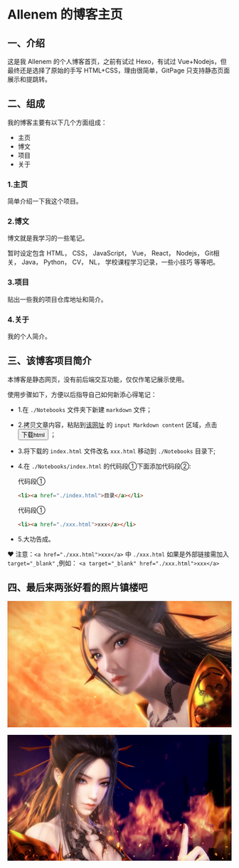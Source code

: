 # Allenem 的博客主页

## 一、介绍

这是我 Allenem 的个人博客首页，之前有试过 Hexo，有试过 Vue+Nodejs，但最终还是选择了原始的手写 HTML+CSS，理由很简单，GitPage 只支持静态页面展示和提跳转。

## 二、组成

我的博客主要有以下几个方面组成：

- 主页
- 博文
- 项目
- 关于

### 1.主页

简单介绍一下我这个项目。

### 2.博文

博文就是我学习的一些笔记。

暂时设定包含 HTML， CSS， JavaScript， Vue， React， Nodejs， Git相关， Java， Python， CV， NL， 学校课程学习记录，一些小技巧 等等吧。

### 3.项目

贴出一些我的项目仓库地址和简介。

### 4.关于

我的个人简介。

## 三、该博客项目简介

本博客是静态网页，没有前后端交互功能，仅仅作笔记展示使用。

使用步骤如下，方便以后指导自己如何新添心得笔记：

- 1.在 `./Notebooks` 文件夹下新建 `markdown` 文件；
- 2.拷贝文章内容，粘贴到[该网址](https://allenem.github.io/md2HtmlOrPdf/index.html) 的 `input Markdown content` 区域，点击 <button>下载html</button> ；
- 3.将下载的 `index.html` 文件改名 `xxx.html` 移动到 `./Notebooks` 目录下;
- 4.在 `./Notebooks/index.html` 的代码段①下面添加代码段②:

    代码段①
    ```html
    <li><a href="./index.html">目录</a></li>
    ```
    代码段①
    ```html
    <li><a href="./xxx.html">xxx</a></li>
    ```
- 5.大功告成。

&hearts; 注意：`<a href="./xxx.html">xxx</a>` 中 `./xxx.html` 如果是外部链接需加入 `target="_blank"` ,例如： `<a target="_blank" href="./xxx.html">xxx</a>` 

## 四、最后来两张好看的照片镇楼吧

![焰灵姬5](../img/焰灵姬5.jpg)

![焰灵姬3](../img/焰灵姬3.jpg)
